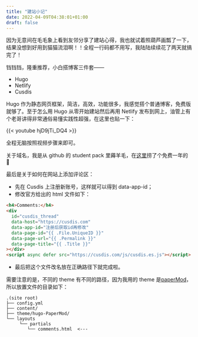 ```yaml
---
title: "建站小记"
date: 2022-04-09T04:38:01+01:00
draft: false
---
```


因为无意间在毛毛象上看到友邻分享了建站心得，我也就试着照葫芦画瓢了一下，结果没想到好用到猫猫流泪啊！！全程一行码都不用写，我陆陆续续花了两天就搞完了！

铛铛铛，隆重推荐，小白搭博客三件套——

- Hugo
- Netlify
- Cusdis

Hugo 作为静态网页框架，简洁，高效，功能很多，我感觉搭个普通博客，免费版就够了。至于怎么用 Hugo 从零开始建站然后再用 Netlify 发布到网上，油管上有个老哥讲得非常通俗易懂实践性超强，在这里也贴一下：

{{< youtube hjD9jTi_DQ4 >}}
<br/>

全程无脑按照视频步骤来即可。

关于域名，我是从 github 的 student pack 里薅羊毛，在[这里](name.com)捞了个免费一年的 🤪

最后是关于如何在网站上添加评论区：

- 先在 Cusdis 上注册新账号，这样就可以得到 data-app-id；
- 修改官方给出的 html 文件如下：

```html
<h4>Comments:</h4>
<div
  id="cusdis_thread"
  data-host="https://cusdis.com"
  data-app-id="注册后获取id再修改"
  data-page-id="{{ .File.UniqueID }}"
  data-page-url="{{ .Permalink }}"
  data-page-title="{{ .Title }}"
></div>
<script async defer src="https://cusdis.com/js/cusdis.es.js"></script>
```

- 最后把这个文件改名放在正确路径下就完成啦。

需要注意的是，不同的 theme 有不同的路径，因为我用的 theme 是[paperMod](https://github.com/adityatelange/hugo-PaperMod/tree/c5d31c778b572c3952c35e918765901cb223c045)，所以放置文件的目录如下：

```
.(site root)
├── config.yml
├── content/
├── theme/hugo-PaperMod/
└── layouts
     └── partials
        └── comments.html  <---
```

